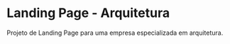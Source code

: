 # Landing Page - Arquitetura
Projeto de Landing Page para uma empresa especializada em arquitetura.

